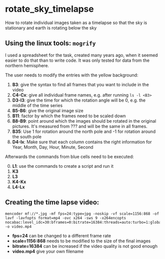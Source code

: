 # rotate_sky_timelapse
How to rotate individual images taken as a timelapse so that the sky is stationary and earth is rotating below the sky

## Using the linux tools: `mogrify`
I used a spreadsheet for the task, created many years ago, when it seemed easier to do that than to write code. It was only tested for data from the northern hemisphere.

The user needs to modify the entries with the yellow background:

1. **B3**: give the syntax to find all frames that you want to include in the video
2. **C4-Cx**: give all individual frame names, e.g. after running `ls -l <B3>`
3. **D3-I3**: give the time for which the rotation angle will be 0, e.g. the middle of the time series
4. **B5-B6**: give the original image size
5. **B11**: factor by which the frames need to be scaled down
6. **B8-B9**: point around which the images should be rotated in the original pictures. It's measured from ??? and will be the same in all frames.
7. **B35**: Use 1 for rotation around the north pole and -1 for rotation around the south pole
8. **D4-Ix**: Make sure that each column contains the right information for Year, Month, Day, Hour, Minute, Second

Afterwards the commands from blue cells need to be executed:

0. **L1**: use the commands to create a script and run it
1. **K3**
2. **L3**
3. **K4-Kx**
4. **L4-Lx**

## Creating the time lapse video:
```
mencoder mf://*.jpg -mf fps=24:type=jpg -noskip -vf scale=1156:868 -of lavf -lavfopts format=mp4 -ovc x264 -sws 9 -x264encopts nocabac:level_idc=30:bframes=0:bitrate=16384:threads=auto:turbo=1:global_header:threads=auto:subq=5:frameref=6:partitions=all:trellis=1:chroma_me:me=umh -o video.mp4
```
* **fps=24** can be changed to a different frame rate
* **scale=1156:868** needs to be modified to the size of the final images
* **bitrate=16384** can be increased if the video quality is not good enough
* **video.mp4** give your own filename 
